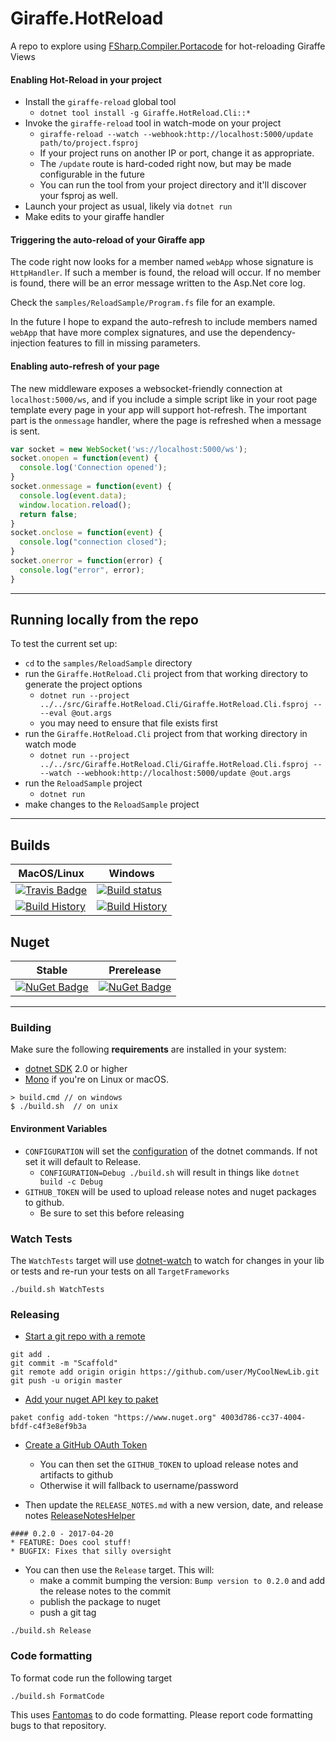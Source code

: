 # Giraffe.HotReload

A repo to explore using [FSharp.Compiler.Portacode](https://github.com/fsprojects/FSharp.Compiler.PortaCode) for hot-reloading Giraffe Views


#### Enabling Hot-Reload in your project

* Install the `giraffe-reload` global tool
  * `dotnet tool install -g Giraffe.HotReload.Cli::*`
* Invoke the `giraffe-reload` tool in watch-mode on your project
  * `giraffe-reload --watch --webhook:http://localhost:5000/update path/to/project.fsproj`
  * If your project runs on another IP or port, change it as appropriate.
  * The `/update` route is hard-coded right now, but may be made configurable in the future
  * You can run the tool from your project directory and it'll discover your fsproj as well.
* Launch your project as usual, likely via `dotnet run`
* Make edits to your giraffe handler


#### Triggering the auto-reload of your Giraffe app

The code right now looks for a member named `webApp` whose signature is `HttpHandler`. If such a member is found, the reload will occur.
If no member is found, there will be an error message written to the Asp.Net core log.

Check the `samples/ReloadSample/Program.fs` file for an example.

In the future I hope to expand the auto-refresh to include members named `webApp` that have more complex signatures, and use the dependency-injection features to fill in missing parameters.

#### Enabling auto-refresh of your page

The new middleware exposes a websocket-friendly connection at `localhost:5000/ws`, and if you include a simple script like in your root page template every page in your app will support hot-refresh.
The important part is the `onmessage` handler, where the page is refreshed when a message is sent.

```js
var socket = new WebSocket('ws://localhost:5000/ws');
socket.onopen = function(event) {
  console.log('Connection opened');
}
socket.onmessage = function(event) {
  console.log(event.data);
  window.location.reload();
  return false;
}
socket.onclose = function(event) {
  console.log("connection closed");
}
socket.onerror = function(error) {
  console.log("error", error);
}
``` 

---

## Running locally from the repo

To test the current set up:

* `cd` to the `samples/ReloadSample` directory
* run the `Giraffe.HotReload.Cli` project from that working directory to generate the project options
  * `dotnet run --project ../../src/Giraffe.HotReload.Cli/Giraffe.HotReload.Cli.fsproj -- --eval @out.args`
  * you may need to ensure that file exists first
* run the `Giraffe.HotReload.Cli` project from that working directory in watch mode
  * `dotnet run --project ../../src/Giraffe.HotReload.Cli/Giraffe.HotReload.Cli.fsproj -- --watch --webhook:http://localhost:5000/update @out.args`
* run the `ReloadSample` project
  * `dotnet run`
* make changes to the `ReloadSample` project

---

## Builds

MacOS/Linux | Windows
--- | ---
[![Travis Badge](https://travis-ci.org/baronfel/Giraffe.HotReload.svg?branch=master)](https://travis-ci.org/baronfel/Giraffe.HotReload) | [![Build status](https://ci.appveyor.com/api/projects/status/github/baronfel/Giraffe.HotReload?svg=true)](https://ci.appveyor.com/project/baronfel/Giraffe.HotReload)
[![Build History](https://buildstats.info/travisci/chart/baronfel/Giraffe.HotReload)](https://travis-ci.org/baronfel/Giraffe.HotReload/builds) | [![Build History](https://buildstats.info/appveyor/chart/baronfel/Giraffe.HotReload)](https://ci.appveyor.com/project/baronfel/Giraffe.HotReload)  


## Nuget 

Stable | Prerelease
--- | ---
[![NuGet Badge](https://buildstats.info/nuget/Giraffe.HotReload)](https://www.nuget.org/packages/Giraffe.HotReload/) | [![NuGet Badge](https://buildstats.info/nuget/Giraffe.HotReload?includePreReleases=true)](https://www.nuget.org/packages/Giraffe.HotReload/)

---

### Building


Make sure the following **requirements** are installed in your system:

* [dotnet SDK](https://www.microsoft.com/net/download/core) 2.0 or higher
* [Mono](http://www.mono-project.com/) if you're on Linux or macOS.

```
> build.cmd // on windows
$ ./build.sh  // on unix
```

#### Environment Variables

* `CONFIGURATION` will set the [configuration](https://docs.microsoft.com/en-us/dotnet/core/tools/dotnet-build?tabs=netcore2x#options) of the dotnet commands.  If not set it will default to Release.
  * `CONFIGURATION=Debug ./build.sh` will result in things like `dotnet build -c Debug`
* `GITHUB_TOKEN` will be used to upload release notes and nuget packages to github.
  * Be sure to set this before releasing

### Watch Tests

The `WatchTests` target will use [dotnet-watch](https://github.com/aspnet/Docs/blob/master/aspnetcore/tutorials/dotnet-watch.md) to watch for changes in your lib or tests and re-run your tests on all `TargetFrameworks`

```
./build.sh WatchTests
```

### Releasing
* [Start a git repo with a remote](https://help.github.com/articles/adding-an-existing-project-to-github-using-the-command-line/)

```
git add .
git commit -m "Scaffold"
git remote add origin origin https://github.com/user/MyCoolNewLib.git
git push -u origin master
```

* [Add your nuget API key to paket](https://fsprojects.github.io/Paket/paket-config.html#Adding-a-NuGet-API-key)

```
paket config add-token "https://www.nuget.org" 4003d786-cc37-4004-bfdf-c4f3e8ef9b3a
```

* [Create a GitHub OAuth Token](https://help.github.com/articles/creating-a-personal-access-token-for-the-command-line/)
    * You can then set the `GITHUB_TOKEN` to upload release notes and artifacts to github
    * Otherwise it will fallback to username/password


* Then update the `RELEASE_NOTES.md` with a new version, date, and release notes [ReleaseNotesHelper](https://fsharp.github.io/FAKE/apidocs/fake-releasenoteshelper.html)

```
#### 0.2.0 - 2017-04-20
* FEATURE: Does cool stuff!
* BUGFIX: Fixes that silly oversight
```

* You can then use the `Release` target.  This will:
    * make a commit bumping the version:  `Bump version to 0.2.0` and add the release notes to the commit
    * publish the package to nuget
    * push a git tag

```
./build.sh Release
```


### Code formatting

To format code run the following target

```
./build.sh FormatCode
```

This uses [Fantomas](https://github.com/fsprojects/fantomas) to do code formatting.  Please report code formatting bugs to that repository.
